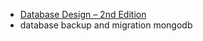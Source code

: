 - [Database Design – 2nd Edition](https://opentextbc.ca/dbdesign01/chapter/chapter-1-before-the-advent-of-database-systems/)
- database backup and migration mongodb

